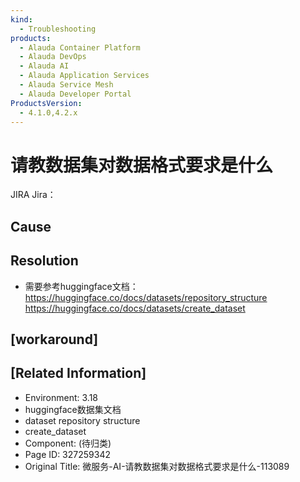 ```yaml
---
kind:
  - Troubleshooting
products:
  - Alauda Container Platform
  - Alauda DevOps
  - Alauda AI
  - Alauda Application Services
  - Alauda Service Mesh
  - Alauda Developer Portal
ProductsVersion:
  - 4.1.0,4.2.x
---
```

<!-- A type of document that involves encountering a fault, diagnosing it, performing root cause analysis, and providing solutions. -->

# 请教数据集对数据格式要求是什么

JIRA Jira：

## Cause

## Resolution
- 需要参考huggingface文档：
https://huggingface.co/docs/datasets/repository_structure
https://huggingface.co/docs/datasets/create_dataset

## [workaround]

## [Related Information]
- Environment: 3.18
- huggingface数据集文档
- dataset repository structure
- create_dataset
- Component: (待归类)
- Page ID: 327259342
- Original Title: 微服务-AI-请教数据集对数据格式要求是什么-113089
